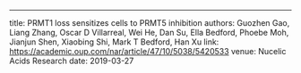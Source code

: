 ---
title: PRMT1 loss sensitizes cells to PRMT5 inhibition
authors:  Guozhen Gao, Liang Zhang, Oscar D Villarreal, Wei He, Dan Su, Ella Bedford, Phoebe Moh, Jianjun Shen, Xiaobing Shi, Mark T Bedford, Han Xu
link:  https://academic.oup.com/nar/article/47/10/5038/5420533
venue:  Nucelic Acids Research
date: 2019-03-27
